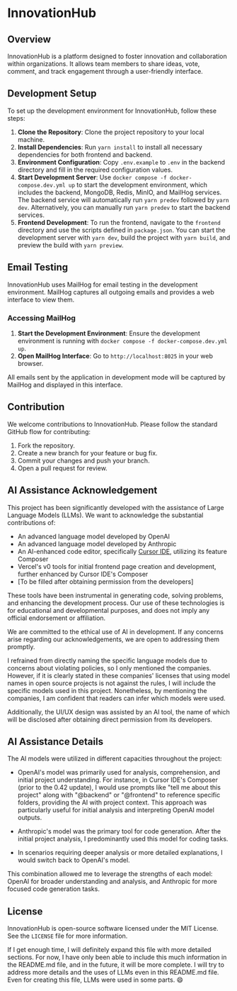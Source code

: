 # InnovationHub

## Overview

InnovationHub is a platform designed to foster innovation and collaboration within organizations. It allows team members to share ideas, vote, comment, and track engagement through a user-friendly interface.

## Development Setup

To set up the development environment for InnovationHub, follow these steps:

1. **Clone the Repository**: Clone the project repository to your local machine.
2. **Install Dependencies**: Run `yarn install` to install all necessary dependencies for both frontend and backend.
3. **Environment Configuration**: Copy `.env.example` to `.env` in the backend directory and fill in the required configuration values.
4. **Start Development Server**: Use `docker compose -f docker-compose.dev.yml up` to start the development environment, which includes the backend, MongoDB, Redis, MinIO, and MailHog services. The backend service will automatically run `yarn predev` followed by `yarn dev`. Alternatively, you can manually run `yarn predev` to start the backend services.
5. **Frontend Development**: To run the frontend, navigate to the `frontend` directory and use the scripts defined in `package.json`. You can start the development server with `yarn dev`, build the project with `yarn build`, and preview the build with `yarn preview`.

## Email Testing

InnovationHub uses MailHog for email testing in the development environment. MailHog captures all outgoing emails and provides a web interface to view them.

### Accessing MailHog

1. **Start the Development Environment**: Ensure the development environment is running with `docker compose -f docker-compose.dev.yml up`.
2. **Open MailHog Interface**: Go to `http://localhost:8025` in your web browser.

All emails sent by the application in development mode will be captured by MailHog and displayed in this interface.

## Contribution

We welcome contributions to InnovationHub. Please follow the standard GitHub flow for contributing:

1. Fork the repository.
2. Create a new branch for your feature or bug fix.
3. Commit your changes and push your branch.
4. Open a pull request for review.

## AI Assistance Acknowledgement

This project has been significantly developed with the assistance of Large Language Models (LLMs). We want to acknowledge the substantial contributions of:

- An advanced language model developed by OpenAI
- An advanced language model developed by Anthropic
- An AI-enhanced code editor, specifically [Cursor IDE](https://cursor.com), utilizing its feature Composer
- Vercel's v0 tools for initial frontend page creation and development, further enhanced by Cursor IDE's Composer
- [To be filled after obtaining permission from the developers]

These tools have been instrumental in generating code, solving problems, and enhancing the development process. Our use of these technologies is for educational and developmental purposes, and does not imply any official endorsement or affiliation.

We are committed to the ethical use of AI in development. If any concerns arise regarding our acknowledgements, we are open to addressing them promptly.

I refrained from directly naming the specific language models due to concerns about violating policies, so I only mentioned the companies. However, if it is clearly stated in these companies' licenses that using model names in open source projects is not against the rules, I will include the specific models used in this project. Nonetheless, by mentioning the companies, I am confident that readers can infer which models were used.

Additionally, the UI/UX design was assisted by an AI tool, the name of which will be disclosed after obtaining direct permission from its developers.

## AI Assistance Details

The AI models were utilized in different capacities throughout the project:

- OpenAI's model was primarily used for analysis, comprehension, and initial project understanding. For instance, in Cursor IDE's Composer (prior to the 0.42 update), I would use prompts like "tell me about this project" along with "@backend" or "@frontend" to reference specific folders, providing the AI with project context. This approach was particularly useful for initial analysis and interpreting OpenAI model outputs.

- Anthropic's model was the primary tool for code generation. After the initial project analysis, I predominantly used this model for coding tasks.

- In scenarios requiring deeper analysis or more detailed explanations, I would switch back to OpenAI's model.

This combination allowed me to leverage the strengths of each model: OpenAI for broader understanding and analysis, and Anthropic for more focused code generation tasks.

## License

InnovationHub is open-source software licensed under the MIT License. See the `LICENSE` file for more information.

If I get enough time, I will definitely expand this file with more detailed sections. For now, I have only been able to include this much information in the README.md file, and in the future, it will be more complete. I will try to address more details and the uses of LLMs even in this README.md file. Even for creating this file, LLMs were used in some parts. 😄
